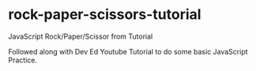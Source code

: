 # rock-paper-scissors-tutorial
JavaScript Rock/Paper/Scissor from Tutorial

Followed along with Dev Ed Youtube Tutorial to do some basic JavaScript Practice.
